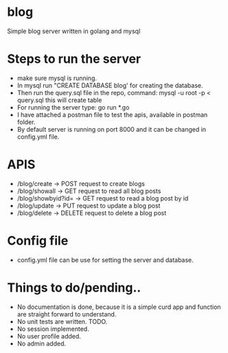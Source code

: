 # blog
Simple blog server written in golang and mysql

# Steps to run the server
* make sure mysql is running.
* In mysql run "CREATE DATABASE blog' for creating the database.
* Then run the query.sql file in the repo, command: mysql -u root -p < query.sql this will create table 
* For running the server type: go run *.go
* I have attached a postman file to test the apis, available in postman folder.
* By default server is running on port 8000 and it can be changed in config.yml file.


# APIS
* /blog/create  -> POST request to create blogs
* /blog/showall  -> GET request to read all blog posts
* /blog/showbyid?id=<number> -> GET request to read a blog post by id
* /blog/update -> PUT request to update a blog post
* /blog/delete -> DELETE request to delete a blog post

# Config file
* config.yml file can be use for setting the server and database.

# Things to do/pending..
*  No documentation is done, because it is a simple curd app and function are straight forward to understand.
*  No unit tests are written. TODO.
*  No session  implemented.
*  No user profile added.
*  No admin added.

